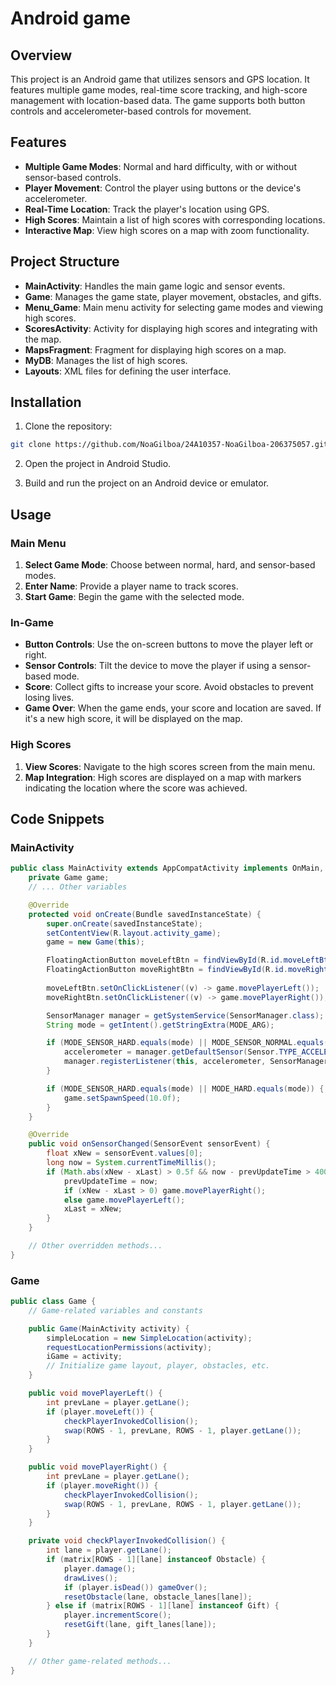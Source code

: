 # Android game

## Overview

This project is an Android game that utilizes sensors and GPS location. It features multiple game modes, real-time score tracking, and high-score management with location-based data. The game supports both button controls and accelerometer-based controls for movement.

## Features

- **Multiple Game Modes**: Normal and hard difficulty, with or without sensor-based controls.
- **Player Movement**: Control the player using buttons or the device's accelerometer.
- **Real-Time Location**: Track the player's location using GPS.
- **High Scores**: Maintain a list of high scores with corresponding locations.
- **Interactive Map**: View high scores on a map with zoom functionality.

## Project Structure

- **MainActivity**: Handles the main game logic and sensor events.
- **Game**: Manages the game state, player movement, obstacles, and gifts.
- **Menu_Game**: Main menu activity for selecting game modes and viewing high scores.
- **ScoresActivity**: Activity for displaying high scores and integrating with the map.
- **MapsFragment**: Fragment for displaying high scores on a map.
- **MyDB**: Manages the list of high scores.
- **Layouts**: XML files for defining the user interface.

## Installation

1. Clone the repository:

```bash
git clone https://github.com/NoaGilboa/24A10357-NoaGilboa-206375057.git
```

2. Open the project in Android Studio.

3. Build and run the project on an Android device or emulator.

## Usage

### Main Menu

1. **Select Game Mode**: Choose between normal, hard, and sensor-based modes.
2. **Enter Name**: Provide a player name to track scores.
3. **Start Game**: Begin the game with the selected mode.

### In-Game

- **Button Controls**: Use the on-screen buttons to move the player left or right.
- **Sensor Controls**: Tilt the device to move the player if using a sensor-based mode.
- **Score**: Collect gifts to increase your score. Avoid obstacles to prevent losing lives.
- **Game Over**: When the game ends, your score and location are saved. If it's a new high score, it will be displayed on the map.

### High Scores

1. **View Scores**: Navigate to the high scores screen from the main menu.
2. **Map Integration**: High scores are displayed on a map with markers indicating the location where the score was achieved.

## Code Snippets

### MainActivity

```java
public class MainActivity extends AppCompatActivity implements OnMain, SensorEventListener, Game.IGame {
    private Game game;
    // ... Other variables

    @Override
    protected void onCreate(Bundle savedInstanceState) {
        super.onCreate(savedInstanceState);
        setContentView(R.layout.activity_game);
        game = new Game(this);

        FloatingActionButton moveLeftBtn = findViewById(R.id.moveLeftBtn);
        FloatingActionButton moveRightBtn = findViewById(R.id.moveRightBtn);
        
        moveLeftBtn.setOnClickListener((v) -> game.movePlayerLeft());
        moveRightBtn.setOnClickListener((v) -> game.movePlayerRight());

        SensorManager manager = getSystemService(SensorManager.class);
        String mode = getIntent().getStringExtra(MODE_ARG);

        if (MODE_SENSOR_HARD.equals(mode) || MODE_SENSOR_NORMAL.equals(mode)) {
            accelerometer = manager.getDefaultSensor(Sensor.TYPE_ACCELEROMETER);
            manager.registerListener(this, accelerometer, SensorManager.SENSOR_DELAY_GAME);
        }

        if (MODE_SENSOR_HARD.equals(mode) || MODE_HARD.equals(mode)) {
            game.setSpawnSpeed(10.0f);
        }
    }

    @Override
    public void onSensorChanged(SensorEvent sensorEvent) {
        float xNew = sensorEvent.values[0];
        long now = System.currentTimeMillis();
        if (Math.abs(xNew - xLast) > 0.5f && now - prevUpdateTime > 400) {
            prevUpdateTime = now;
            if (xNew - xLast > 0) game.movePlayerRight();
            else game.movePlayerLeft();
            xLast = xNew;
        }
    }

    // Other overridden methods...
}
```

### Game

```java
public class Game {
    // Game-related variables and constants

    public Game(MainActivity activity) {
        simpleLocation = new SimpleLocation(activity);
        requestLocationPermissions(activity);
        iGame = activity;
        // Initialize game layout, player, obstacles, etc.
    }

    public void movePlayerLeft() {
        int prevLane = player.getLane();
        if (player.moveLeft()) {
            checkPlayerInvokedCollision();
            swap(ROWS - 1, prevLane, ROWS - 1, player.getLane());
        }
    }

    public void movePlayerRight() {
        int prevLane = player.getLane();
        if (player.moveRight()) {
            checkPlayerInvokedCollision();
            swap(ROWS - 1, prevLane, ROWS - 1, player.getLane());
        }
    }

    private void checkPlayerInvokedCollision() {
        int lane = player.getLane();
        if (matrix[ROWS - 1][lane] instanceof Obstacle) {
            player.damage();
            drawLives();
            if (player.isDead()) gameOver();
            resetObstacle(lane, obstacle_lanes[lane]);
        } else if (matrix[ROWS - 1][lane] instanceof Gift) {
            player.incrementScore();
            resetGift(lane, gift_lanes[lane]);
        }
    }

    // Other game-related methods...
}
```

